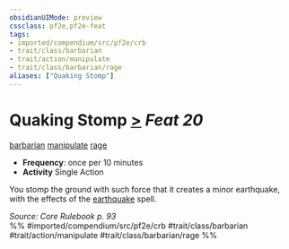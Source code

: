 ```yaml
---
obsidianUIMode: preview
cssclass: pf2e,pf2e-feat
tags:
- imported/compendium/src/pf2e/crb
- trait/class/barbarian
- trait/action/manipulate
- trait/class/barbarian/rage
aliases: ["Quaking Stomp"]
---
```

# Quaking Stomp  [>](chapter-9-playing-the-game.md#Actions "Single Action") *Feat 20*  
[barbarian](rules/traits/barbarian.md)  [manipulate](manipulate.md)  [rage](rules/traits/rage.md)  

- **Frequency**: once per 10 minutes
- **Activity** Single Action

You stomp the ground with such force that it creates a minor earthquake, with the effects of the [earthquake](../spells/earthquake.md) spell.

*Source: Core Rulebook p. 93*  
%% #imported/compendium/src/pf2e/crb #trait/class/barbarian #trait/action/manipulate #trait/class/barbarian/rage %%